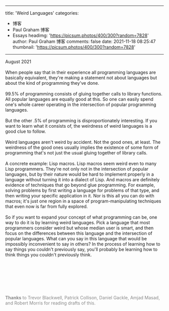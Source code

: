 
---
title: 'Weird Languages'
categories: 
 - 博客
 - Paul Graham 博客
 - Essays
headimg: 'https://picsum.photos/400/300?random=7828'
author: Paul Graham 博客
comments: false
date: 2021-11-18 08:25:47
thumbnail: 'https://picsum.photos/400/300?random=7828'
---

<div>   
August 2021<br><br>When people say that in their experience all programming languages
are basically equivalent, they're making a statement not about
languages but about the kind of programming they've done.<br><br>99.5% of programming consists of gluing together calls to library
functions. All popular languages are equally good at this. So one
can easily spend one's whole career operating in the intersection
of popular programming languages.<br><br>But the other .5% of programming is disproportionately interesting.
If you want to learn what it consists of, the weirdness of weird
languages is a good clue to follow.<br><br>Weird languages aren't weird by accident. Not the good ones, at
least. The weirdness of the good ones usually implies the existence
of some form of programming that's not just the usual gluing together
of library calls.<br><br>A concrete example: Lisp macros. Lisp macros seem weird even to
many Lisp programmers. They're not only not in the intersection of
popular languages, but by their nature would be hard to implement
properly in a language without turning it into a dialect of
Lisp. And macros are definitely evidence of techniques that go
beyond glue programming. For example, solving problems by first
writing a language for problems of that type, and then writing
your specific application in it. Nor is this all you can do with
macros; it's just one region in a space of program-manipulating
techniques that even now is far from fully explored.<br><br>So if you want to expand your concept of what programming can be,
one way to do it is by learning weird languages. Pick a language
that most programmers consider weird but whose median user is smart,
and then focus on the differences between this language and the
intersection of popular languages. What can you say in this language
that would be impossibly inconvenient to say in others? In the
process of learning how to say things you couldn't previously say,
you'll probably be learning how to think things you couldn't
previously think.<br><br><br><br><br><br><br><br><font color="888888">
<b>Thanks</b> to Trevor Blackwell, Patrick Collison, Daniel Gackle, Amjad
Masad, and Robert Morris for reading drafts of this.
</font><br><br>  
</div>
            